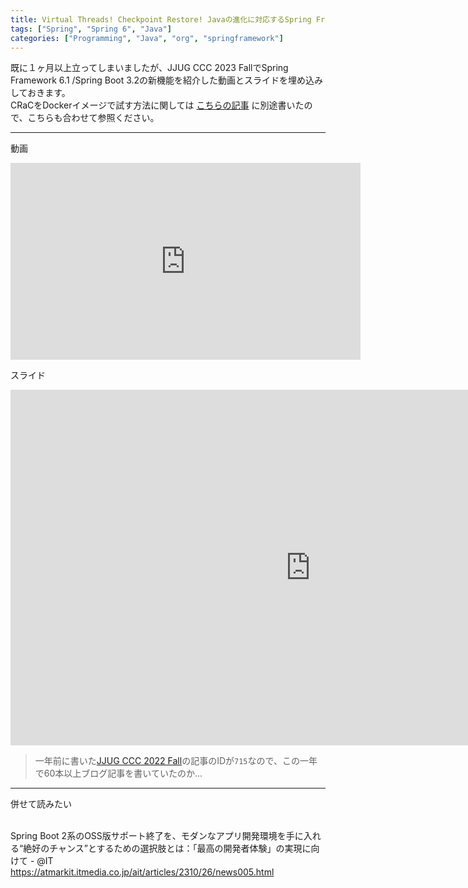 ```yaml
---
title: Virtual Threads! Checkpoint Restore! Javaの進化に対応するSpring Framework 6.1 / Spring Boot 3.2の注目機能紹介
tags: ["Spring", "Spring 6", "Java"]
categories: ["Programming", "Java", "org", "springframework"]
---
```


既に１ヶ月以上立ってしまいましたが、JJUG CCC 2023 FallでSpring Framework 6.1 /Spring Boot 3.2の新機能を紹介した動画とスライドを埋め込みしておきます。
<br>
CRaCをDockerイメージで試す方法に関しては [こちらの記事](/entries/772) に別途書いたので、こちらも合わせて参照ください。

---

動画

<iframe width="560" height="315" src="https://www.youtube.com/embed/KKNYV5dGnQs?si=mdcgV-i4zDmFj2B3" title="YouTube video player" frameborder="0" allow="accelerometer; autoplay; clipboard-write; encrypted-media; gyroscope; picture-in-picture; web-share" allowfullscreen></iframe>

スライド

<iframe src="https://docs.google.com/presentation/d/e/2PACX-1vQhe2uq9ucakvLqxRQ_p4WBGwxCJYY9h7NpllgSkkFozerPR3Z1QzBPOv5tIda4dr_GaXBKgRXwkUy4/embed?start=false&loop=false&delayms=60000" frameborder="0" width="960" height="569" allowfullscreen="true" mozallowfullscreen="true" webkitallowfullscreen="true"></iframe>

> 一年前に書いた[JJUG CCC 2022 Fall](/entries/715)の記事のIDが`715`なので、この一年で60本以上ブログ記事を書いていたのか...

---

併せて読みたい<br><br>

Spring Boot 2系のOSS版サポート終了を、モダンなアプリ開発環境を手に入れる“絶好のチャンス”とするための選択肢とは：「最高の開発者体験」の実現に向けて - @IT<br>
https://atmarkit.itmedia.co.jp/ait/articles/2310/26/news005.html